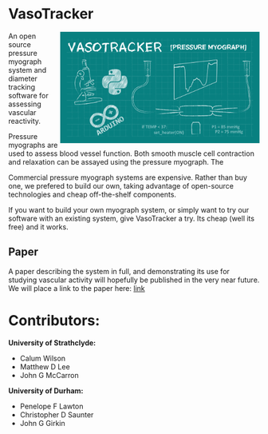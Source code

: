 VasoTracker
======
<img src="https://github.com/kaelome/VasoTracker/blob/master/Splash.gif" width="400" align="right">

An open source pressure myograph system and diameter tracking software for assessing vascular reactivity.

Pressure myographs are used to assess blood vessel function. Both smooth muscle cell contraction and relaxation can be assayed using the pressure myograph. The 

Commercial pressure myograph systems are expensive. Rather than buy one, we prefered to build our own, taking advantage of open-source technologies and cheap off-the-shelf components. 

If you want to build your own myograph system, or simply want to try our software with an existing system, give VasoTracker a try. Its cheap (well its free) and it works.

## Paper
A paper describing the system in full, and demonstrating its use for studying vascular activity will hopefully be published in the very near future. We will place a link to the paper here: [link](https://github.com/kaelome/VasoTracker)

# Contributors:
**University of Strathclyde:**
* Calum Wilson
* Matthew D Lee
* John G McCarron

**University of Durham:**
* Penelope F Lawton
* Christopher D Saunter
* John G Girkin

